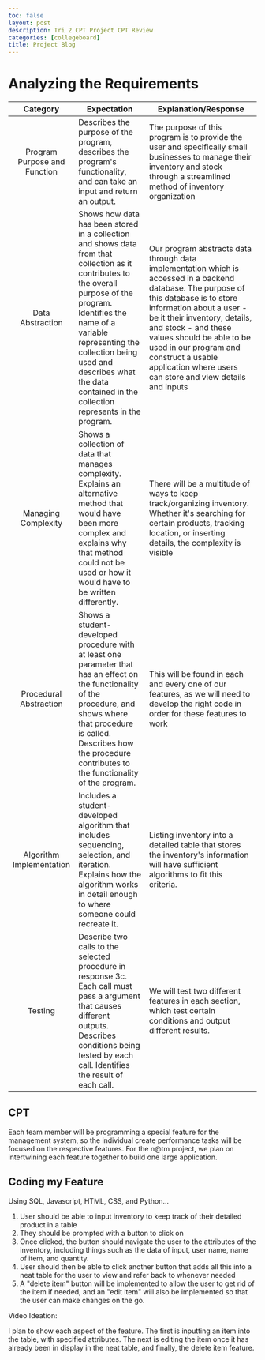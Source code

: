```yaml
---
toc: false
layout: post
description: Tri 2 CPT Project CPT Review
categories: [collegeboard]
title: Project Blog
---
```


# Analyzing the Requirements
| Category | Expectation | Explanation/Response |
| :------: | ----------- | ----------- |
| Program Purpose and Function | Describes the purpose of the program, describes the program's functionality, and can take an input and return an output. | The purpose of this program is to provide the user and specifically small businesses to manage their inventory and stock through a streamlined method of inventory organization |
| Data Abstraction | Shows how data has been stored in a collection and shows data from that collection as it contributes to the overall purpose of the program. Identifies the name of a variable representing the collection being used and describes what the data contained in the collection represents in the program. | Our program abstracts data through data implementation which is accessed in a backend database. The purpose of this database is to store information about a user - be it their inventory, details, and stock - and these values should be able to be used in our program and construct a usable application where users can store and view details and inputs|
| Managing Complexity | Shows a collection of data that manages complexity. Explains an alternative method that would have been more complex and explains why that method could not be used or how it would have to be written differently. | There will be a multitude of ways to keep track/organizing inventory. Whether it's searching for certain products, tracking location, or inserting details, the complexity is visible|
| Procedural Abstraction | Shows a student-developed procedure with at least one parameter that has an effect on the functionality of the procedure, and shows where that procedure is called. Describes how the procedure contributes to the functionality of the program. | This will be found in each and every one of our features, as we will need to develop the right code in order for these features to work |
| Algorithm Implementation | Includes a student-developed algorithm that includes sequencing, selection, and iteration. Explains how the algorithm works in detail enough to where someone could recreate it. | Listing inventory into a detailed table that stores the inventory's information will have sufficient algorithms to fit this criteria. |
| Testing | Describe two calls to the selected procedure in response 3c. Each call must pass a argument that causes different outputs. Describes conditions being tested by each call. Identifies the result of each call. | We will test two different features in each section, which test certain conditions and output different results. |

## CPT

Each team member will be programming a special feature for the management system, so the individual create performance tasks will be focused on the respective features. For the n@tm project, we plan on intertwining each feature together to build one large application. 

## Coding my Feature

Using SQL, Javascript, HTML, CSS, and Python...

1. User should be able to input inventory to keep track of their detailed product in a table
2. They should be prompted with a button to click on
3. Once clicked, the button should navigate the user to the attributes of the inventory, including things such as the data of input, user name, name of item, and quantity. 
4. User should then be able to click another button that adds all this into a neat table for the user to view and refer back to whenever needed
5. A "delete item" button will be implemented to allow the user to get rid of the item if needed, and an "edit item" will also be implemented so that the user can make changes on the go. 

Video Ideation:

I plan to show each aspect of the feature. The first is inputting an item into the table, with specified attributes. The next is editing the item once it has already been in display in the neat table, and finally, the delete item feature. 
